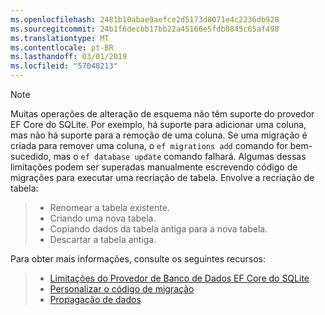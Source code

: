 ```yaml
---
ms.openlocfilehash: 2481b10abae9aefce2d5173d8071e4c2236db928
ms.sourcegitcommit: 24b1f6decbb17bb22a45166e5fdb0845c65af498
ms.translationtype: MT
ms.contentlocale: pt-BR
ms.lasthandoff: 03/01/2019
ms.locfileid: "57048213"
---
```


> [!NOTE]
> Muitas operações de alteração de esquema não têm suporte do provedor EF Core do SQLite. Por exemplo, há suporte para adicionar uma coluna, mas não há suporte para a remoção de uma coluna. Se uma migração é criada para remover uma coluna, o `ef migrations add` comando for bem-sucedido, mas o `ef database update` comando falhará. Algumas dessas limitações podem ser superadas manualmente escrevendo código de migrações para executar uma recriação de tabela. Envolve a recriação de tabela:

>* Renomear a tabela existente.
>* Criando uma nova tabela.
>* Copiando dados da tabela antiga para a nova tabela.
>* Descartar a tabela antiga.

Para obter mais informações, consulte os seguintes recursos:
> * [Limitações do Provedor de Banco de Dados EF Core do SQLite](/ef/core/providers/sqlite/limitations)
> * [Personalizar o código de migração](/ef/core/managing-schemas/migrations/#customize-migration-code)
> * [Propagação de dados](/ef/core/modeling/data-seeding)